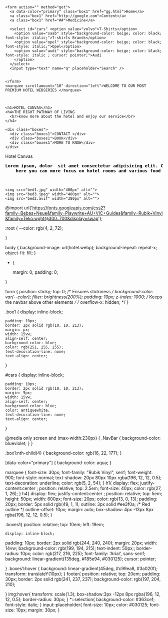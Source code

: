 <!DOCTYPE html>
<html lang="en">

<head>
  <meta charset="UTF-8">
  <meta name="s" content="width=device-width, initial-scale=1.0">
  <title>Document</title>
  <link rel="stylesheet" href="fu.css">
</head>

<body>

  <div class="NavBar">

    <form action="" method="get">
      <a data-color="primary" class="box1" href="gg.html">Home</a>
      <a class="box1" href="http://google.com">Content</a>
      <a class="box1" href="##">Medicine</a>
      
      <select id="cars" <option value="volvo">T-Shirts</option>
        <option value="saab" style="background-color: beige; color: black; font-style: italic;">T-shirts Brands</option>
        <option value="opel" style="background-color: beige; color: black; font-style: italic;">Opel</option>
        <option value="audi" style="background-color: beige; color: black; font-style: italic ; cursor: pointer;">Audi
        </option>
      </select>
      <input type="text" name="q" placeholder="Search" />


    </form>
    <marquee scrollamount="10" direction="left">WELCOME TO OUR MOST PREMIUM HOTEL WEBSERIES </marquee>



    <h1>HOTEL CANVAS</h1>
    <h4>THE RIGHT PATHWAY OF LIVING
      <br>know more about the hotel and enjoy our service</br>
    </h4>

    <div class="boxes">
      <div class="boxes1">CONTACT </div>
      <div class="boxes1">BOOK</div>
      <div class="boxes1">MORE TO KNOW</div>
    </div>



</body>

<footer>Hotel Canvas
  <pre style="color: black; font-weight: 600; ">Lorem ipsum, dolor  sit amet consectetur adipisicing elit. Consequatur voluptas dicta hic. Voluptate neque, aliquam vel cum laborum reiciendis doloribus iusto quidem quam.
    here you can more focus on hotel rooms and various food you can enjoy
        
  </pre>
  <div class="bed">
    
    <img src="bed1.jpg" width="400px" alt="">
    <img src="bed3.jpeg" width="400px" alt="">
    <img src="bed2.avif" width="380px" alt="">
  </div>
</footer>


</html>

@import url('https://fonts.googleapis.com/css2?family=Bebas+Neue&family=Playwrite+AU+VIC+Guides&family=Rubik+Vinyl&family=Teko:wght@300..700&display=swap');

:root {
    --color: rgb(4, 2, 72);

}

body {
    background-image: url(hotel.webp);
    background-repeat: repeat-x;
    object-fit: fill;
}


* {

    margin: 0;
    padding: 0;


}

form {
    position: sticky;
    top: 0;
    /* Ensures stickiness */
    background-color: var(--color);
    filter: brightness(200%);
    padding: 10px;
    z-index: 1000;
    /* Keeps the navbar above other elements */
    /* overflow-x: hidden; */
}


.box1 {
    display: inline-block;

    padding: 10px;
    border: 2px solid rgb(10, 10, 213);
    margin: px;
    width: 15vw;
    align-self: center;
    background-color: blue;
    color: rgb(251, 255, 255);
    text-decoration-line: none;
    text-align: center;

}

#cars {
    display: inline-block;

    padding: 10px;
    border: 2px solid rgb(10, 10, 213);
    margin: 5px;
    width: 15vw;
    align-self: center;
    background-color: blue;
    color: antiquewhite;
    text-decoration-line: none;
    text-align: center;

}

@media only screen and (max-width:230px) {
    .NavBar {
        background-color: blueviolet;
    }
}

.box1:nth-child(4) {
    background-color: rgb(16, 22, 177);
}




[data-color="primary"] {
    background-color: aqua;
}

marquee {
    font-size: 30px;
    font-family: "Rubik Vinyl", serif;
    font-weight: 900;
    font-style: normal;
    text-shadow: 20px 80px 10px rgba(196, 12, 12, 0.5);
    text-decoration: underline;
    color: rgb(5, 2, 54);
}
h1{
    display: flex;
    justify-content:center ;
    position: relative;
    top: 2.5em;
    font-size: 40px;
    color: rgb(27, 1, 26);
}
h4{
    display: flex;
    justify-content:center ;
    position: relative;
    top: 5em;
    height: 50px;
    width: 600px;
    font-size: 20px;
    color: rgb(13, 0, 13);
    padding: 20px;
    border: 5px solid rgb(49, 1, 1);
    outline: 3px solid #ee3f0a; /* Red outline */
    outline-offset: 10px;
    margin: auto;
    box-shadow: 4px -13px 8px rgba(196, 12, 12, 0.5); 
} 

 
  .boxes1{
    position: relative;
    top: 10em;
    left: 19em;
    
    
    display: inline-block;
   padding: 10px;
   border: 2px solid rgb(244, 240, 240);
   margin: 20px;
   width: 14vw;
   background-color: rgb(199, 194, 215);
   text-indent: 50px;;
   border-radius: 10px;
   color: rgb(217, 216, 225);
   font-family: 'Arial', sans-serif;
   background: linear-gradient(135deg, #185e94, #030125);
   cursor: pointer;
  

  }
  .boxes1:hover {
    background: linear-gradient(45deg, #c99ea8, #3a020f);
    transform: translateY(10px);
}
footer{
    position: relative;
    top: 20em;
    padding: 30px;
    border: 2px solid rgb(241, 237, 237);
    background-color: rgb(197, 204, 210);
 
}
img:hover{
    transform: scale(1.3);
    box-shadow:3px -12px 8px rgba(196, 12, 12, 0.5); 
    border-radius: 30px;
}
*::selection{
    background-color: #363cef;
    font-style: italic;
}
input::placeholder{
    font-size: 10px;
    color: #030125;
    font-size: 10px; 
    margin: 30px;
}
